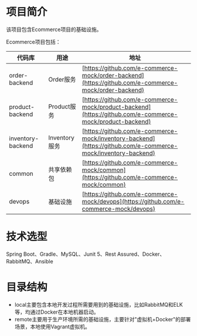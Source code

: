 # 项目简介
该项目包含Ecommerce项目的基础设施。


Ecommerce项目包括：

|代码库|用途|地址|
| --- | --- | --- |
|order-backend|Order服务|[https://github.com/e-commerce-mock/order-backend](https://github.com/e-commerce-mock/order-backend)|
|product-backend|Product服务|[https://github.com/e-commerce-mock/product-backend](https://github.com/e-commerce-mock/product-backend)|
|inventory-backend|Inventory服务|[https://github.com/e-commerce-mock/inventory-backend](https://github.com/e-commerce-mock/inventory-backend)|
|common|共享依赖包|[https://github.com/e-commerce-mock/common](https://github.com/e-commerce-mock/common)|
|devops|基础设施|[https://github.com/e-commerce-mock/devops](https://github.com/e-commerce-mock/devops)|

# 技术选型
Spring Boot、Gradle、MySQL、Junit 5、Rest Assured、Docker、RabbitMQ、Ansible

# 目录结构
- local主要包含本地开发过程所需要用到的基础设施，比如RabbitMQ和ELK等，均通过Docker在本地机器启动。
- remote主要用于生产环境所需的基础设施，主要针对"虚拟机+Docker"的部署场景，本地使用Vagrant虚拟机。

